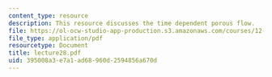 ```yaml
---
content_type: resource
description: This resource discusses the time dependent porous flow.
file: https://ol-ocw-studio-app-production.s3.amazonaws.com/courses/12-520-geodynamics-fall-2006/395008a3e7a1ad68960d2594856a670d_lecture28.pdf
file_type: application/pdf
resourcetype: Document
title: lecture28.pdf
uid: 395008a3-e7a1-ad68-960d-2594856a670d
---
```

